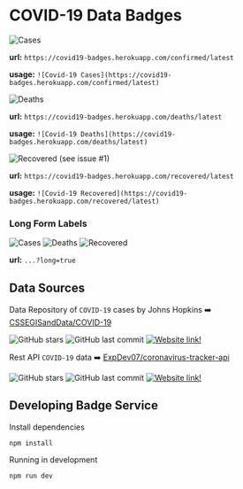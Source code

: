 # COVID-19 Data Badges

![Cases](https://covid19-badges.herokuapp.com/confirmed)

**url:** `https://covid19-badges.herokuapp.com/confirmed/latest`

**usage:** `![Covid-19 Cases](https://covid19-badges.herokuapp.com/confirmed/latest)`


![Deaths](https://covid19-badges.herokuapp.com/deaths)

**url:** `https://covid19-badges.herokuapp.com/deaths/latest`

**usage:** `![Covid-19 Deaths](https://covid19-badges.herokuapp.com/deaths/latest)`


![Recovered](https://covid19-badges.herokuapp.com/recovered) (see issue #1)

**url:** `https://covid19-badges.herokuapp.com/recovered/latest`

**usage:** `![Covid-19 Recovered](https://covid19-badges.herokuapp.com/recovered/latest)`

### Long Form Labels
![Cases](https://covid19-badges.herokuapp.com/confirmed?long=true)
![Deaths](https://covid19-badges.herokuapp.com/deaths?long=true)
![Recovered](https://covid19-badges.herokuapp.com/recovered?long=true)

**url:** `...?long=true`




## Data Sources

Data Repository of `COVID-19` cases by Johns Hopkins :arrow_right: [CSSEGISandData/COVID-19](https://github.com/CSSEGISandData/COVID-19)

![GitHub stars](https://img.shields.io/github/stars/CSSEGISandData/COVID-19)
![GitHub last commit](https://img.shields.io/github/last-commit/CSSEGISandData/COVID-19)
[![Website link!](https://img.shields.io/badge/website-link-1abc9c.svg)](https://systems.jhu.edu/research/public-health/ncov)

Rest API `COVID-19` data :arrow_right: [ExpDev07/coronavirus-tracker-api](https://github.com/ExpDev07/coronavirus-tracker-api)

![GitHub stars](https://img.shields.io/github/stars/ExpDev07/coronavirus-tracker-api)
![GitHub last commit](https://img.shields.io/github/last-commit/ExpDev07/coronavirus-tracker-api)
[![Website link!](https://img.shields.io/badge/api-link-1abc9c.svg)](https://coronavirus-tracker-api.herokuapp.com/v2/locations)


## Developing Badge Service

Install dependencies

```
npm install
```

Running in development

```
npm run dev
```
